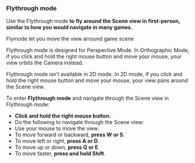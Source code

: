 ### Flythrough mode

Use the Flythrough mode
 **to fly around the Scene view in first-person, similar to how you would navigate in many games.**

Flymode let you move the view arround game scene

Flythrough mode is designed for Perspective Mode. In Orthographic Mode, if you click and hold the right mouse button and move your mouse, your view orbits the Camera instead.

Flythrough mode isn’t available in 2D mode. In 2D mode, if you click and hold the right mouse button and move your mouse, your view pans around the Scene view.

To enter **Flythrough mode** and navigate through the Scene view in Flythrough mode:

- **Click and hold the right mouse button**.
- Do the following to navigate through the Scene view:
- Use your mouse to move the view.
- To move forward or backward, **press W or S**.
- To move left or right, **press A or D**.
- To move up or down, **press Q or E**.
- To move faster, **press and hold Shift**.
